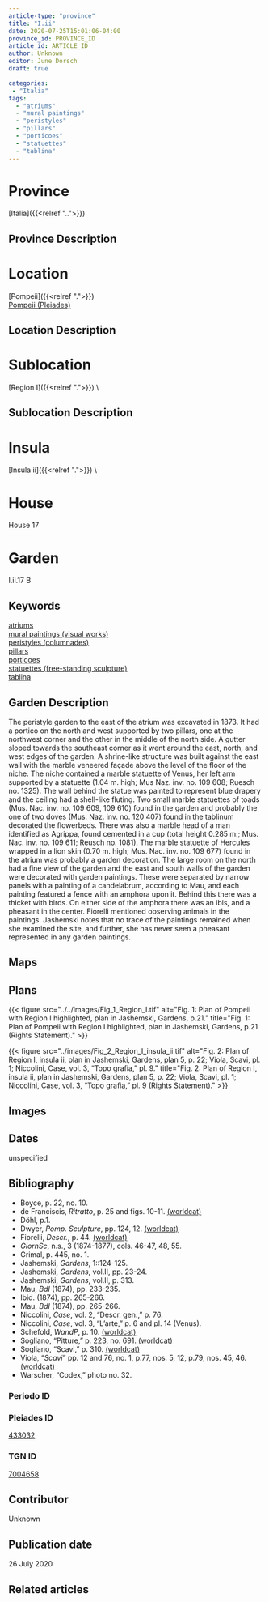 ```yaml
---
article-type: "province"
title: "I.ii"
date: 2020-07-25T15:01:06-04:00
province_id: PROVINCE_ID
article_id: ARTICLE_ID
author: Unknown
editor: June Dorsch
draft: true

categories:
 - "Italia"
tags:
  - "atriums"
  - "mural paintings"
  - "peristyles"
  - "pillars"
  - "porticoes"
  - "statuettes"
  - "tablina"
---
```


# Province

[Italia]({{<relref "..">}})

## Province Description

<!-- DESCRIPTION -->


# Location

[Pompeii]({{<relref ".">}}) \
[Pompeii (Pleiades)](https://pleiades.stoa.org/places/433032)

## Location Description

<!-- LEAVE THIS BLANK FOR NOW -->

# Sublocation

[Region I]({{<relref ".">}}) \

## Sublocation Description

<!-- DESCRIPTION -->

# Insula

[Insula ii]({{<relref ".">}}) \

# House

House 17

# Garden

I.ii.17 B

## Keywords

[atriums](http://vocab.getty.edu/page/aat/300004097)   
[mural paintings (visual works)](http://vocab.getty.edu/page/aat/300033644)  
[peristyles (columnades)](http://vocab.getty.edu/page/aat/300004029)    
[pillars](http://vocab.getty.edu/page/aat/300264605)  
[porticoes](http://vocab.getty.edu/page/aat/300004145)  
[statuettes (free-standing sculpture)](http://vocab.getty.edu/page/aat/300312262)  
[tablina](http://vocab.getty.edu/page/aat/300004180)  

## Garden Description

The peristyle garden to the east of the atrium was excavated in 1873. It had a portico on the north and west supported by two pillars, one at the northwest corner and the other in the middle of the north side. A gutter sloped towards the southeast corner as it went around the east, north, and west edges of the garden. A shrine-like structure was built against the east wall with the marble veneered façade above the level of the floor of the niche. The niche contained a marble statuette of Venus, her left arm supported by a statuette (1.04 m. high; Mus Naz. inv. no. 109 608; Ruesch no. 1325). The wall behind the statue was painted to represent blue drapery and the ceiling had a shell-like fluting. Two small marble statuettes of toads (Mus. Nac. inv. no. 109 609, 109 610) found in the garden and probably the one of two doves (Mus. Naz. inv. no. 120 407) found in the tablinum decorated the flowerbeds. There was also a marble head of a man identified as Agrippa, found cemented in a cup (total height 0.285 m.; Mus. Nac. inv. no. 109 611; Reusch no. 1081). The marble statuette of Hercules wrapped in a lion skin (0.70 m. high; Mus. Nac. inv. no. 109 677) found in the atrium was probably a garden decoration. The large room on the north had a fine view of the garden and the east and south walls of the garden were decorated with garden paintings. These were separated by narrow panels with a painting of a candelabrum, according to Mau, and each painting featured a fence with an amphora upon it. Behind this there was a thicket with birds. On either side of the amphora there was an ibis, and a pheasant in the center. Fiorelli mentioned observing animals in the paintings. Jashemski notes that no trace of the paintings remained when she examined the site, and further, she has never seen a pheasant represented in any garden paintings.

## Maps

<!--
OLD WAY (DO NOT USE)
![alt_text](../../images/image_name.ext)
*CAPTION*

NEW WAY ↓↓↓↓
{{< figure src="../../images/image_name.ext" alt="ALT_TEXT" title="CAPTION" >}}
-->

## Plans

{{< figure src="../../images/Fig_1_Region_I.tif" alt="Fig. 1: Plan of Pompeii with Region I highlighted, plan in Jashemski, Gardens, p.21." title="Fig. 1: Plan of Pompeii with Region I highlighted, plan in Jashemski, Gardens, p.21 (Rights Statement)." >}}

{{< figure src="../images/Fig_2_Region_I_insula_ii.tif" alt="Fig. 2: Plan of Region I, insula ii, plan in Jashemski, Gardens, plan 5, p. 22; Viola, Scavi, pl. 1; Niccolini, Case, vol. 3, “Topo grafia,” pl. 9." title="Fig. 2: Plan of Region I, insula ii, plan in Jashemski, Gardens, plan 5, p. 22; Viola, Scavi, pl. 1; Niccolini, Case, vol. 3, “Topo grafia,” pl. 9 (Rights Statement)." >}}

## Images

## Dates

unspecified

## Bibliography

* Boyce, p. 22, no. 10.
* de Franciscis, *Ritratto*, p. 25 and figs. 10-11. [(worldcat)](http://www.worldcat.org/oclc/715647657)
* Döhl, p.1.
* Dwyer, *Pomp. Sculpture*, pp. 124, 12. [(worldcat)](http://www.worldcat.org/oclc/905743252)
* Fiorelli, *Descr.*, p. 44. [(worldcat)](http://www.worldcat.org/oclc/908272023)
* *GiornSc*, n.s., 3 (1874-1877),  cols. 46-47, 48, 55.
* Grimal, p. 445, no. 1.
* Jashemski, *Gardens*, 1::124-125.
* Jashemski, *Gardens*, vol.II, pp. 23-24.
* Jashemski, *Gardens*, vol.II, p. 313.
* Mau, *BdI* (1874), pp. 233-235.
* Ibid. (1874), pp. 265-266.
* Mau, *BdI* (1874), pp. 265-266.
* Niccolini, *Case*, vol. 2, “Descr. gen.,” p. 76.
* Niccolini, *Case*, vol. 3, “L’arte,” p. 6 and pl. 14 (Venus).
* Schefold, *WandP*, p. 10. [(worldcat)](http://www.worldcat.org/oclc/637248120)
* Sogliano, “Pitture,” p. 223, no. 691. [(worldcat)](http://www.worldcat.org/oclc/826597580)
* Sogliano, “Scavi,” p. 310. [(worldcat)](http://www.worldcat.org/oclc/715087975)
* Viola, “*Scavi*” pp. 12 and 76, no. 1, p.77, nos. 5, 12, p.79, nos. 45, 46. [(worldcat)](http://www.worldcat.org/oclc/715087975)
* Warscher, “Codex,” photo no. 32.

### Periodo ID

<!-- [PERIODO_ID](https://pleiades.stoa.org/places/PLEIADES_ID) -->

### Pleiades ID

[433032](https://pleiades.stoa.org/places/433032)

### TGN ID

[7004658](http://vocab.getty.edu/page/tgn/7004658)

## Contributor

Unknown

## Publication date

26 July 2020

## Related articles

<!-- Links to other related articles. Leave blank for now -->